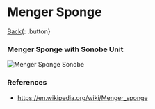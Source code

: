 # Menger Sponge

[Back](../origami.md){: .button}

### Menger Sponge with Sonobe Unit

![Menger Sponge Sonobe](https://mark1626.github.io/knowledge/assets/origami/fractals/menger-sponge.jpg)

### References
- https://en.wikipedia.org/wiki/Menger_sponge
